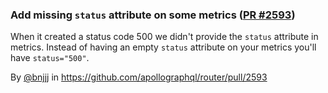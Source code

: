 ### Add missing `status` attribute on some metrics ([PR #2593](https://github.com/apollographql/router/pull/2593))

When it created a status code 500 we didn't provide the `status` attribute in metrics. Instead of having an empty `status` attribute on your metrics you'll have `status="500"`.

By [@bnjjj](https://github.com/bnjjj) in https://github.com/apollographql/router/pull/2593

